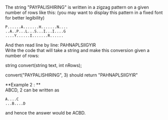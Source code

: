 The string "PAYPALISHIRING" is written in a zigzag pattern on a given number of rows like this: (you may want to display this pattern in a fixed font for better legibility)
```
P......A.......H.......N....
..A..P...L...S...I...I....G
....Y......I.......R......
```
And then read line by line: PAHNAPLSIIGYIR  
Write the code that will take a string and make this conversion given a number of rows:  

string convert(string text, int nRows);  

convert("PAYPALISHIRING", 3) should return "PAHNAPLSIIGYIR"  

**Example 2 : **  
ABCD, 2 can be written as  
```
A....C
...B....D
```
and hence the answer would be ACBD.  
